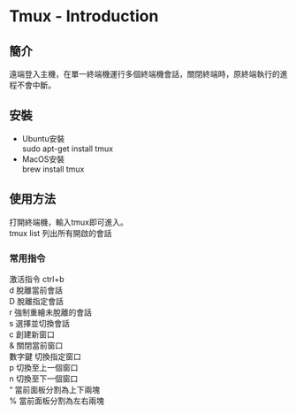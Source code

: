 # Tmux - Introduction  
## 簡介
遠端登入主機，在單一終端機運行多個終端機會話，關閉終端時，原終端執行的進程不會中斷。
## 安裝
- Ubuntu安裝  
sudo apt-get install tmux
- MacOS安裝  
brew install tmux  
## 使用方法  
打開終端機，輸入tmux即可進入。  
tmux list 列出所有開啟的會話  
### 常用指令
激活指令 ctrl+b  
d 脫離當前會話  
D 脫離指定會話  
r 強制重繪未脫離的會話  
s 選擇並切換會話  
c 創建新窗口  
& 關閉當前窗口  
數字鍵 切換指定窗口  
p 切換至上一個窗口  
n 切換至下一個窗口  
“ 當前面板分割為上下兩塊  
% 當前面板分割為左右兩塊  